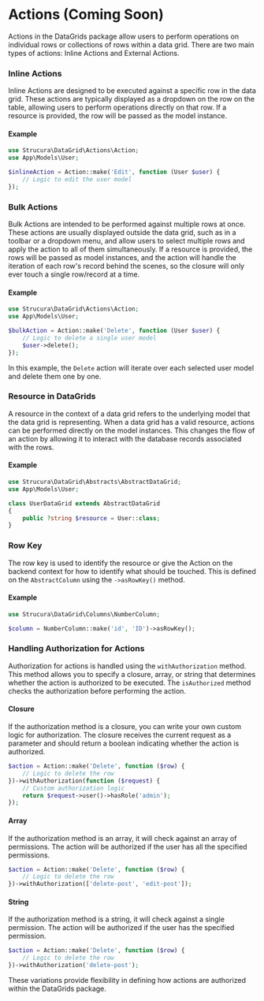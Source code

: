 # Actions (Coming Soon)

Actions in the DataGrids package allow users to perform operations on individual rows or collections of rows within a data grid. There are two main types of actions: Inline Actions and External Actions.

### Inline Actions

Inline Actions are designed to be executed against a specific row in the data grid. These actions are typically displayed as a dropdown on the row on the table, allowing users to perform operations directly on that row. If a resource is provided, the row will be passed as the model instance.

#### Example

```php
use Strucura\DataGrid\Actions\Action;
use App\Models\User;

$inlineAction = Action::make('Edit', function (User $user) {
    // Logic to edit the user model
});
```

### Bulk Actions

Bulk Actions are intended to be performed against multiple rows at once. These actions are usually displayed outside 
the data grid, such as in a toolbar or a dropdown menu, and allow users to select multiple rows and apply the action to all of them simultaneously. If a resource is provided, the rows will be passed as model instances, and the action will handle the iteration of each row's record behind the scenes, so the closure will only ever touch a single row/record at a time.

#### Example

```php
use Strucura\DataGrid\Actions\Action;
use App\Models\User;

$bulkAction = Action::make('Delete', function (User $user) {
    // Logic to delete a single user model
    $user->delete();
});
```

In this example, the `Delete` action will iterate over each selected user model and delete them one by one.

### Resource in DataGrids

A resource in the context of a data grid refers to the underlying model that the data grid is representing. When a data grid has a valid resource, actions can be performed directly on the model instances. This changes the flow of an action by allowing it to interact with the database records associated with the rows.

#### Example

```php
use Strucura\DataGrid\Abstracts\AbstractDataGrid;
use App\Models\User;

class UserDataGrid extends AbstractDataGrid
{
    public ?string $resource = User::class;
}
```

### Row Key

The row key is used to identify the resource or give the Action on the backend context for how to identify what should be touched. This is defined on the `AbstractColumn` using the `->asRowKey()` method.

#### Example

```php
use Strucura\DataGrid\Columns\NumberColumn;

$column = NumberColumn::make('id', 'ID')->asRowKey();
```

### Handling Authorization for Actions

Authorization for actions is handled using the `withAuthorization` method. This method allows you to specify a closure, array, or string that determines whether the action is authorized to be executed. The `isAuthorized` method checks the authorization before performing the action.

#### Closure

If the authorization method is a closure, you can write your own custom logic for authorization. The closure receives the current request as a parameter and should return a boolean indicating whether the action is authorized.

```php
$action = Action::make('Delete', function ($row) {
    // Logic to delete the row
})->withAuthorization(function ($request) {
    // Custom authorization logic
    return $request->user()->hasRole('admin');
});
```

#### Array

If the authorization method is an array, it will check against an array of permissions. The action will be authorized if the user has all the specified permissions.

```php
$action = Action::make('Delete', function ($row) {
    // Logic to delete the row
})->withAuthorization(['delete-post', 'edit-post']);
```

#### String

If the authorization method is a string, it will check against a single permission. The action will be authorized if the user has the specified permission.

```php
$action = Action::make('Delete', function ($row) {
    // Logic to delete the row
})->withAuthorization('delete-post');
```

These variations provide flexibility in defining how actions are authorized within the DataGrids package.
